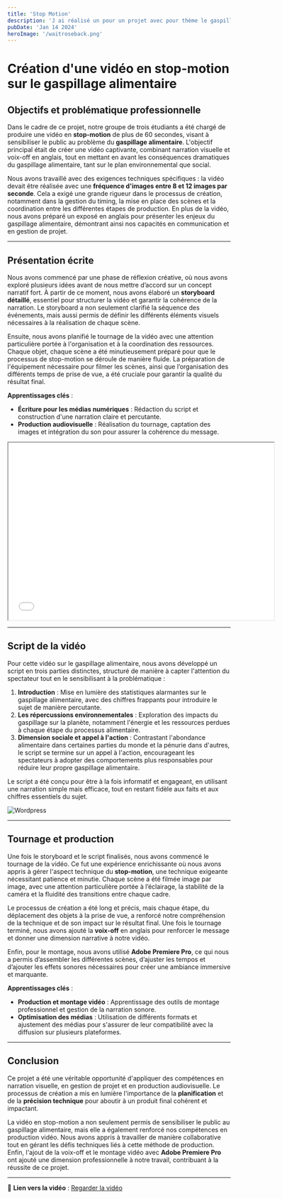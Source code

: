 ```yaml
---
title: 'Stop Motion'
description: 'J ai réalisé un pour un projet avec pour thème le gaspillage alimentaire avec le pour thème l entreprise Waitrose'
pubDate: 'Jan 14 2024'
heroImage: '/waitroseback.png'
---
```


# Création d'une vidéo en stop-motion sur le gaspillage alimentaire

## Objectifs et problématique professionnelle

Dans le cadre de ce projet, notre groupe de trois étudiants a été chargé de produire une vidéo en **stop-motion** de plus de 60 secondes, visant à sensibiliser le public au problème du **gaspillage alimentaire**. L'objectif principal était de créer une vidéo captivante, combinant narration visuelle et voix-off en anglais, tout en mettant en avant les conséquences dramatiques du gaspillage alimentaire, tant sur le plan environnemental que social.

Nous avons travaillé avec des exigences techniques spécifiques : la vidéo devait être réalisée avec une **fréquence d'images entre 8 et 12 images par seconde**. Cela a exigé une grande rigueur dans le processus de création, notamment dans la gestion du timing, la mise en place des scènes et la coordination entre les différentes étapes de production. En plus de la vidéo, nous avons préparé un exposé en anglais pour présenter les enjeux du gaspillage alimentaire, démontrant ainsi nos capacités en communication et en gestion de projet.

---

## Présentation écrite

Nous avons commencé par une phase de réflexion créative, où nous avons exploré plusieurs idées avant de nous mettre d’accord sur un concept narratif fort. À partir de ce moment, nous avons élaboré un **storyboard détaillé**, essentiel pour structurer la vidéo et garantir la cohérence de la narration. Le storyboard a non seulement clarifié la séquence des événements, mais aussi permis de définir les différents éléments visuels nécessaires à la réalisation de chaque scène.

Ensuite, nous avons planifié le tournage de la vidéo avec une attention particulière portée à l'organisation et à la coordination des ressources. Chaque objet, chaque scène a été minutieusement préparé pour que le processus de stop-motion se déroule de manière fluide. La préparation de l'équipement nécessaire pour filmer les scènes, ainsi que l’organisation des différents temps de prise de vue, a été cruciale pour garantir la qualité du résultat final.

**Apprentissages clés** :
- **Écriture pour les médias numériques** : Rédaction du script et construction d'une narration claire et percutante.
- **Production audiovisuelle** : Réalisation du tournage, captation des images et intégration du son pour assurer la cohérence du message.

<iframe src="\SAE 104 “FOOD WASTING”.pdf" width="600" height="400"></iframe>


---

## Script de la vidéo

Pour cette vidéo sur le gaspillage alimentaire, nous avons développé un script en trois parties distinctes, structuré de manière à capter l'attention du spectateur tout en le sensibilisant à la problématique :

1. **Introduction** : Mise en lumière des statistiques alarmantes sur le gaspillage alimentaire, avec des chiffres frappants pour introduire le sujet de manière percutante.
2. **Les répercussions environnementales** : Exploration des impacts du gaspillage sur la planète, notamment l'énergie et les ressources perdues à chaque étape du processus alimentaire.
3. **Dimension sociale et appel à l'action** : Contrastant l'abondance alimentaire dans certaines parties du monde et la pénurie dans d'autres, le script se termine sur un appel à l'action, encourageant les spectateurs à adopter des comportements plus responsables pour réduire leur propre gaspillage alimentaire.

Le script a été conçu pour être à la fois informatif et engageant, en utilisant une narration simple mais efficace, tout en restant fidèle aux faits et aux chiffres essentiels du sujet.

![Wordpress](/waitrose1.png)


---

## Tournage et production

Une fois le storyboard et le script finalisés, nous avons commencé le tournage de la vidéo. Ce fut une expérience enrichissante où nous avons appris à gérer l'aspect technique du **stop-motion**, une technique exigeante nécessitant patience et minutie. Chaque scène a été filmée image par image, avec une attention particulière portée à l’éclairage, la stabilité de la caméra et la fluidité des transitions entre chaque cadre.

Le processus de création a été long et précis, mais chaque étape, du déplacement des objets à la prise de vue, a renforcé notre compréhension de la technique et de son impact sur le résultat final. Une fois le tournage terminé, nous avons ajouté la **voix-off** en anglais pour renforcer le message et donner une dimension narrative à notre vidéo.

Enfin, pour le montage, nous avons utilisé **Adobe Premiere Pro**, ce qui nous a permis d’assembler les différentes scènes, d’ajuster les tempos et d’ajouter les effets sonores nécessaires pour créer une ambiance immersive et marquante.

**Apprentissages clés** :
- **Production et montage vidéo** : Apprentissage des outils de montage professionnel et gestion de la narration sonore.
- **Optimisation des médias** : Utilisation de différents formats et ajustement des médias pour s'assurer de leur compatibilité avec la diffusion sur plusieurs plateformes.

---

## Conclusion

Ce projet a été une véritable opportunité d'appliquer des compétences en narration visuelle, en gestion de projet et en production audiovisuelle. Le processus de création a mis en lumière l'importance de la **planification** et de la **précision technique** pour aboutir à un produit final cohérent et impactant.

La vidéo en stop-motion a non seulement permis de sensibiliser le public au gaspillage alimentaire, mais elle a également renforcé nos compétences en production vidéo. Nous avons appris à travailler de manière collaborative tout en gérant les défis techniques liés à cette méthode de production. Enfin, l'ajout de la voix-off et le montage vidéo avec **Adobe Premiere Pro** ont ajouté une dimension professionnelle à notre travail, contribuant à la réussite de ce projet.

---

🔗 **Lien vers la vidéo** : [Regarder la vidéo](https://youtu.be/1Z_b47_IEtE)
